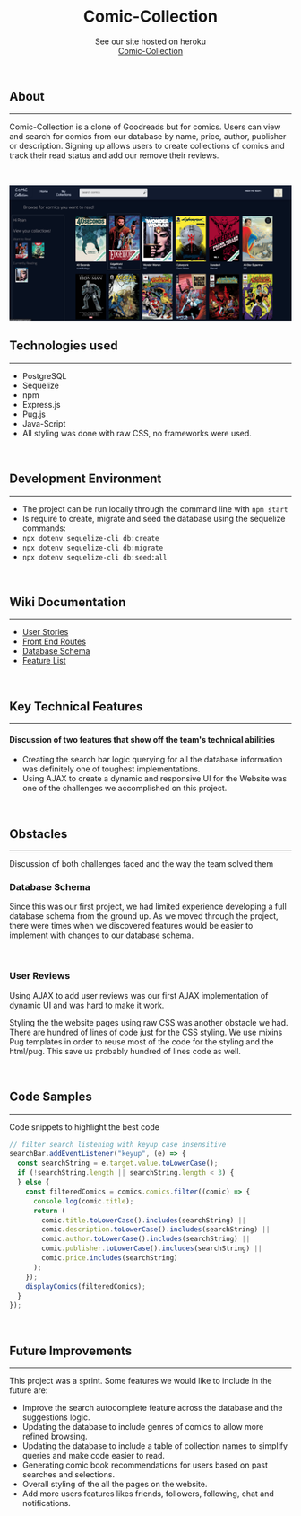 <h1 align="center">Comic-Collection</h1>

<p align="center">See our site hosted on heroku
<br><a href="https://comic-collections.herokuapp.com/">Comic-Collection</a></br></p>
&nbsp

## About

---

Comic-Collection is a clone of Goodreads but for comics. Users can view and search
for comics from our database by name, price, author, publisher or description. Signing up allows users to create collections of comics and track their read status and add our remove their reviews.

<p>&nbsp;</p>

![Home Page](./readme-assets/home-page.png)

## Technologies used

---

- PostgreSQL
- Sequelize
- npm
- Express.js
- Pug.js
- Java-Script
- All styling was done with raw CSS, no frameworks were used.
<p>&nbsp;</p>

## Development Environment

---

- The project can be run locally through the command line with `npm start`
- Is require to create, migrate and seed the database using the sequelize commands:
- `npx dotenv sequelize-cli db:create`
- `npx dotenv sequelize-cli db:migrate`
- `npx dotenv sequelize-cli db:seed:all`

<p>&nbsp;</p>

## Wiki Documentation

---

- [User Stories](https://github.com/sam-hearst/Comic-collection/wiki/User-Stories)
- [Front End Routes](https://github.com/sam-hearst/Comic-collection/wiki/Frontend-Routes)
- [Database Schema](https://drawsql.app/3headmonkeynyc/diagrams/comic-shelf-db-final-v1-0#)
- [Feature List](https://github.com/sam-hearst/Comic-collection/wiki/Feature-List)
<p>&nbsp;</p>

## Key Technical Features

---

#### Discussion of two features that show off the team's technical abilities

- Creating the search bar logic querying for all the database information was definitely one of toughest implementations.
- Using AJAX to create a dynamic and responsive UI for the Website was one of the challenges we accomplished on this project.
<p>&nbsp;</p>

## Obstacles

---

Discussion of both challenges faced and the way the team solved them

### Database Schema

Since this was our first project, we had limited experience developing a full
database schema from the ground up. As we moved through the project, there were
times when we discovered features would be easier to implement with changes to
our database schema.

<p>&nbsp;</p>

### User Reviews

Using AJAX to add user reviews was our first AJAX implementation of dynamic UI and was hard to make it work.

Styling the the website pages using raw CSS was another obstacle we had. There are hundred of lines of code just for the CSS styling. We use mixins Pug templates in order to reuse most of the code for the styling and the html/pug. This save us probably hundred of lines code as well.

<p>&nbsp;</p>

## Code Samples

---

Code snippets to highlight the best code

```javascript
// filter search listening with keyup case insensitive
searchBar.addEventListener("keyup", (e) => {
  const searchString = e.target.value.toLowerCase();
  if (!searchString.length || searchString.length < 3) {
  } else {
    const filteredComics = comics.comics.filter((comic) => {
      console.log(comic.title);
      return (
        comic.title.toLowerCase().includes(searchString) ||
        comic.description.toLowerCase().includes(searchString) ||
        comic.author.toLowerCase().includes(searchString) ||
        comic.publisher.toLowerCase().includes(searchString) ||
        comic.price.includes(searchString)
      );
    });
    displayComics(filteredComics);
  }
});
```

<p>&nbsp;</p>

## Future Improvements

---

This project was a sprint. Some features we would like to include in the future
are:

- Improve the search autocomplete feature across the database and the suggestions logic.
- Updating the database to include genres of comics to allow more refined
  browsing.
- Updating the database to include a table of collection names to simplify
  queries and make code easier to read.
- Generating comic book recommendations for users based on past searches and
  selections.
- Overall styling of the all the pages on the website.
- Add more users features likes friends, followers, following, chat and notifications.

